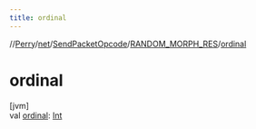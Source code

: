 ```yaml
---
title: ordinal
---
```

//[Perry](../../../../index.html)/[net](../../index.html)/[SendPacketOpcode](../index.html)/[RANDOM_MORPH_RES](index.html)/[ordinal](ordinal.html)



# ordinal



[jvm]\
val [ordinal](ordinal.html): [Int](https://kotlinlang.org/api/latest/jvm/stdlib/kotlin/-int/index.html)




